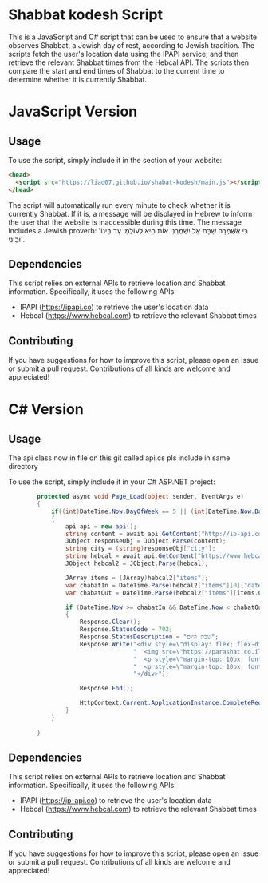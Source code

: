 # Shabbat kodesh Script

This is a JavaScript and C# script that can be used to ensure that a website observes Shabbat, a Jewish day of rest, according to Jewish tradition. The scripts fetch the user's location data using the IPAPI service, and then retrieve the relevant Shabbat times from the Hebcal API. The scripts then compare the start and end times of Shabbat to the current time to determine whether it is currently Shabbat.

# JavaScript Version
## Usage

To use the script, simply include it in the <head> section of your website:

```html
<head>
  <script src="https://liad07.github.io/shabat-kodesh/main.js"></script>
</head>
```

The script will automatically run every minute to check whether it is currently Shabbat. If it is, a message will be displayed in Hebrew to inform the user that the website is inaccessible during this time. The message includes a Jewish proverb: 'כִּי אֶשְׁמְרָה שַׁבָּת אֵל יִשְׁמְרֵנִי אוֹת הִיא לְעוֹלְמֵי עַד בֵּינוֹ וּבֵינִי'.

## Dependencies

This script relies on external APIs to retrieve location and Shabbat information. Specifically, it uses the following APIs:

- IPAPI (https://ipapi.co) to retrieve the user's location data
- Hebcal (https://www.hebcal.com) to retrieve the relevant Shabbat times
## Contributing

If you have suggestions for how to improve this script, please open an issue or submit a pull request. Contributions of all kinds are welcome and appreciated!

# C# Version
## Usage
The api class now in file on this git called api.cs pls include in same directory
  
To use the script, simply include it in your C# ASP.NET project:
```csharp
        protected async void Page_Load(object sender, EventArgs e)
        {
            if((int)DateTime.Now.DayOfWeek == 5 || (int)DateTime.Now.DayOfWeek == 6)
            {
                api api = new api();
                string content = await api.GetContent("http://ip-api.com/json/");
                JObject responseObj = JObject.Parse(content);
                string city = (string)responseObj["city"];
                string hebcal = await api.GetContent("https://www.hebcal.com/shabbat?cfg=json&city=" + city + "&b=40&M=on");
                JObject hebcal2 = JObject.Parse(hebcal);

                JArray items = (JArray)hebcal2["items"];
                var chabatIn = DateTime.Parse(hebcal2["items"][0]["date"].ToString());
                var chabatOut = DateTime.Parse(hebcal2["items"][items.Count() - 1]["date"].ToString());

                if (DateTime.Now >= chabatIn && DateTime.Now < chabatOut && (int)DateTime.Now.DayOfWeek == 5 || (int)DateTime.Now.DayOfWeek == 6)
                {
                    Response.Clear();
                    Response.StatusCode = 702;
                    Response.StatusDescription = "שבת היום";
                    Response.Write("<div style=\"display: flex; flex-direction: column; justify-content: center; align-items: center; width: 100%; height: 100vh; background-color: #f2f2f2;\">\n" +
                                   "  <img src=\"https://parashat.co.il/wp-content/uploads/2021/01/17.png\" alt=\"shabat shalom\" style=\"width: 50%; height: auto;\">\n" +
                                   "  <p style=\"margin-top: 10px; font-size: 30px; text-align: center; color: #4d4d4d;\">האתר אינו פעיל בשבת, נשמח לחזור לשרותכם במוצאי שבת</p>\n" +
                                   "  <p style=\"margin-top: 10px; font-size: 30px; text-align: center; color: #4d4d4d;\">צאת השבת: " + chabatOut + "</p>\n" +
                                   "</div>");

                    Response.End();

                    HttpContext.Current.ApplicationInstance.CompleteRequest();
                }
            }
            
        }
```
## Dependencies
This script relies on external APIs to retrieve location and Shabbat information. Specifically, it uses the following APIs:

- IPAPI (https://ip-api.co) to retrieve the user's location data
- Hebcal (https://www.hebcal.com) to retrieve the relevant Shabbat times
## Contributing
If you have suggestions for how to improve this script, please open an issue or submit a pull request. Contributions of all kinds are welcome and appreciated!
